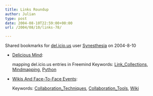 ```yaml
---
title: Links Roundup
author: Julian
type: post
date: 2004-08-10T22:59:00+00:00
url: /2004/08/10/links-78/

---
```

Shared bookmarks for [del.icio.us][1] user  [Synesthesia][2] on 2004-8-10

  * [Delicious Mind][3]:
  
    mapping del.icio.us entries in Freemind Keywords: [Link_Collections][4], [Mindmapping][5], [Python][6]
  * [Wikis And Face-To-Face Events][7]:
   
    Keywords: [Collaboration_Techniques][8], [Collaboration_Tools][9], [Wiki][10]

 [1]: http://del.icio.us/
 [2]: http://del.icio.us/synesthesia
 [3]: http://www.brownhen.com/2004_08_01_backhen.shtml#109162377529043354 "http://www.brownhen.com/2004_08_01_backhen.shtml#109162377529043354"
 [4]: http://del.icio.us/synesthesia/Link_Collections
 [5]: http://del.icio.us/synesthesia/Mindmapping
 [6]: http://del.icio.us/synesthesia/Python
 [7]: http://www.eekim.com/blog/collaboration/facetofacewiki.writeback "http://www.eekim.com/blog/collaboration/facetofacewiki.writeback"
 [8]: http://del.icio.us/synesthesia/Collaboration_Techniques
 [9]: http://del.icio.us/synesthesia/Collaboration_Tools
 [10]: http://del.icio.us/synesthesia/Wiki